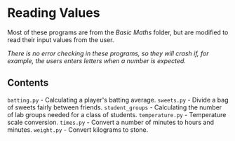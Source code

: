 # Reading Values

Most of these programs are from the _Basic Maths_ folder, but are modified to read their input
values from the user.

_There is no error checking in these programs, so they will crash if, for example, the users
enters letters when a number is expected._

## Contents

`batting.py` - Calculating a player's batting average.
`sweets.py` - Divide a bag of sweets fairly between friends.
`student_groups` - Calculating the number of lab groups needed for a class of students.
`temperature.py` - Temperature scale conversion.
`times.py` - Convert a number of minutes to hours and minutes.
`weight.py` - Convert kilograms to stone.
